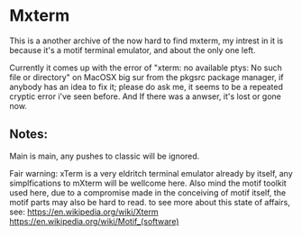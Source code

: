 # Mxterm
This is a another archive of the now hard to find mxterm, my intrest in it is because it's a motif terminal emulator, and about the only one left.

Currently it comes up with the error of "xterm: no available ptys: No such file or directory" on MacOSX big sur 
from the pkgsrc package manager, if anybody has an idea to fix it; please do ask me, it seems to be a repeated cryptic error i've seen before. And
If there was a anwser, it's lost or gone now.

## Notes:
Main is main, any pushes to classic will be ignored.

Fair warning: xTerm is a very eldritch terminal emulator already by itself, any simplfications to mXterm will be wellcome here. Also mind the motif
toolkit used here, due to a compromise made in the conceiving of motif itself, the motif parts may also be hard to read. to see more about this state
of affairs, see: https://en.wikipedia.org/wiki/Xterm https://en.wikipedia.org/wiki/Motif_(software)
